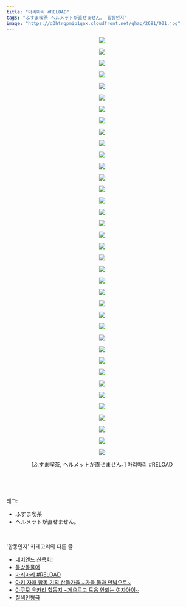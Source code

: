 ```yaml
---
title: "마리마리 #RELOAD"
tags: "ふすま喫茶 ヘルメットが直せません。 합동인지"
image: "https://d3htrgpmip1qax.cloudfront.net/ghap/2681/001.jpg"
---
```

<div class="article">
<p style="text-align: center; clear: none; float: none;"><img src="{{ site.imgserver5 }}/ghap/2681/001.jpg"/></p>
<p style="text-align: center; clear: none; float: none;"><img src="{{ site.imgserver5 }}/ghap/2681/002.jpg"/></p>
<p style="text-align: center; clear: none; float: none;"><img src="{{ site.imgserver5 }}/ghap/2681/003.jpg"/></p>
<p style="text-align: center; clear: none; float: none;"><img src="{{ site.imgserver5 }}/ghap/2681/004.jpg"/></p>
<p style="text-align: center; clear: none; float: none;"><img src="{{ site.imgserver5 }}/ghap/2681/005.jpg"/></p>
<p style="text-align: center; clear: none; float: none;"><img src="{{ site.imgserver5 }}/ghap/2681/006.jpg"/></p>
<p style="text-align: center; clear: none; float: none;"><img src="{{ site.imgserver5 }}/ghap/2681/007.jpg"/></p>
<p style="text-align: center; clear: none; float: none;"><img src="{{ site.imgserver5 }}/ghap/2681/008.jpg"/></p>
<p style="text-align: center; clear: none; float: none;"><img src="{{ site.imgserver5 }}/ghap/2681/009.jpg"/></p>
<p style="text-align: center; clear: none; float: none;"><img src="{{ site.imgserver5 }}/ghap/2681/010.jpg"/></p>
<p style="text-align: center; clear: none; float: none;"><img src="{{ site.imgserver5 }}/ghap/2681/011.jpg"/></p>
<p style="text-align: center; clear: none; float: none;"><img src="{{ site.imgserver5 }}/ghap/2681/012.jpg"/></p>
<p style="text-align: center; clear: none; float: none;"><img src="{{ site.imgserver5 }}/ghap/2681/013.jpg"/></p>
<p style="text-align: center; clear: none; float: none;"><img src="{{ site.imgserver5 }}/ghap/2681/014.jpg"/></p>
<p style="text-align: center; clear: none; float: none;"><img src="{{ site.imgserver5 }}/ghap/2681/015.jpg"/></p>
<p style="text-align: center; clear: none; float: none;"><img src="{{ site.imgserver5 }}/ghap/2681/016.jpg"/></p>
<p style="text-align: center; clear: none; float: none;"><img src="{{ site.imgserver5 }}/ghap/2681/017.jpg"/></p>
<p style="text-align: center; clear: none; float: none;"><img src="{{ site.imgserver5 }}/ghap/2681/018.jpg"/></p>
<p style="text-align: center; clear: none; float: none;"><img src="{{ site.imgserver5 }}/ghap/2681/019.jpg"/></p>
<p style="text-align: center; clear: none; float: none;"><img src="{{ site.imgserver5 }}/ghap/2681/020.jpg"/></p>
<p style="text-align: center; clear: none; float: none;"><img src="{{ site.imgserver5 }}/ghap/2681/021.jpg"/></p>
<p style="text-align: center; clear: none; float: none;"><img src="{{ site.imgserver5 }}/ghap/2681/022.jpg"/></p>
<p style="text-align: center; clear: none; float: none;"><img src="{{ site.imgserver5 }}/ghap/2681/023.jpg"/></p>
<p style="text-align: center; clear: none; float: none;"><img src="{{ site.imgserver5 }}/ghap/2681/024.jpg"/></p>
<p style="text-align: center; clear: none; float: none;"><img src="{{ site.imgserver5 }}/ghap/2681/025.jpg"/></p>
<p style="text-align: center; clear: none; float: none;"><img src="{{ site.imgserver5 }}/ghap/2681/026.jpg"/></p>
<p style="text-align: center; clear: none; float: none;"><img src="{{ site.imgserver5 }}/ghap/2681/027.jpg"/></p>
<p style="text-align: center; clear: none; float: none;"><img src="{{ site.imgserver5 }}/ghap/2681/028.jpg"/></p>
<p style="text-align: center; clear: none; float: none;"><img src="{{ site.imgserver5 }}/ghap/2681/029.jpg"/></p>
<p style="text-align: center; clear: none; float: none;"><img src="{{ site.imgserver5 }}/ghap/2681/030.jpg"/></p>
<p style="text-align: center; clear: none; float: none;"><img src="{{ site.imgserver5 }}/ghap/2681/031.jpg"/></p>
<p style="text-align: center; clear: none; float: none;"><img src="{{ site.imgserver5 }}/ghap/2681/032.jpg"/></p>
<p style="text-align: center; clear: none; float: none;"><img src="{{ site.imgserver5 }}/ghap/2681/033.jpg"/></p>
<p style="text-align: center; clear: none; float: none;"><img src="{{ site.imgserver5 }}/ghap/2681/034.jpg"/></p>
<p style="text-align: center; clear: none; float: none;"><img src="{{ site.imgserver5 }}/ghap/2681/035.jpg"/></p>
<p style="text-align: center; clear: none; float: none;"><img src="{{ site.imgserver5 }}/ghap/2681/036.jpg"/></p>
<p style="text-align: center; clear: none; float: none;"><img src="{{ site.imgserver5 }}/ghap/2681/037.jpg"/></p>
<p style="text-align: center; clear: none; float: none;">[ふすま喫茶, ヘルメットが直せません。] 마리마리 #RELOAD</p>
<p><br/></p>
</div><br/>
<div class="tagTrail">
<p>태그: </p>
<ul>
<li>ふすま喫茶</li>
<li>ヘルメットが直せません。</li>
</ul>
</div><br/>
<div class="another">
<p>'합동인지' 카테고리의 다른 글</p>
<ul>
<li><a href="/ghap_2779">네버엔드 친목회!</a></li>
<li><a href="/ghap_2682">동방동물어</a></li>
<li><a href="/ghap_2681">마리마리 #RELOAD</a></li>
<li><a href="/ghap_2651">아키 자매 합동 기획 산들가을 ~가을 둘과 만남으로~</a></li>
<li><a href="/ghap_2607">야쿠모 유카리 합동지 ~게으르고 도움 안되는 여자아이~</a></li>
<li><a href="/ghap_2596">칠색인형극</a></li>
</ul>
</div><br/>
<div class="cb_module cb_fluid">
<div class="cb_wrt cb_profile">
</div><!-- commentList close -->
</div><br/>
